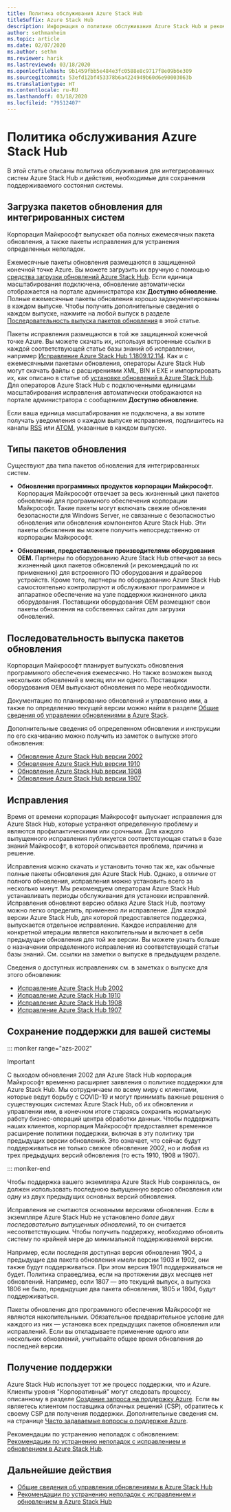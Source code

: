 ```yaml
---
title: Политика обслуживания Azure Stack Hub
titleSuffix: Azure Stack Hub
description: Информация о политике обслуживания Azure Stack Hub и рекомендации по сохранению поддерживаемого состояния для интегрированной системы.
author: sethmanheim
ms.topic: article
ms.date: 02/07/2020
ms.author: sethm
ms.reviewer: harik
ms.lastreviewed: 03/18/2020
ms.openlocfilehash: 9b1459fbb5e484e3fc0588e8c9717f8e09b6e309
ms.sourcegitcommit: 53efd12bf453378b6a4224949b60d6e90003063b
ms.translationtype: HT
ms.contentlocale: ru-RU
ms.lasthandoff: 03/18/2020
ms.locfileid: "79512407"
---
```

# <a name="azure-stack-hub-servicing-policy"></a>Политика обслуживания Azure Stack Hub

В этой статье описаны политика обслуживания для интегрированных систем Azure Stack Hub и действия, необходимые для сохранения поддерживаемого состояния системы.

## <a name="download-update-packages-for-integrated-systems"></a>Загрузка пакетов обновления для интегрированных систем

Корпорация Майкрософт выпускает оба полных ежемесячных пакета обновления, а также пакеты исправления для устранения определенных неполадок.

Ежемесячные пакеты обновления размещаются в защищенной конечной точке Azure. Вы можете загрузить их вручную с помощью [средства загрузки обновлений Azure Stack Hub](https://aka.ms/azurestackupdatedownload). Если единица масштабирования подключена, обновление автоматически отображается на портале администратора как **Доступно обновление**. Полные ежемесячные пакеты обновления хорошо задокументированы в каждом выпуске. Чтобы получить дополнительные сведения о каждом выпуске, нажмите на любой выпуск в разделе [Последовательность выпуска пакетов обновления](#update-package-release-cadence) в этой статье.

Пакеты исправления размещаются в той же защищенной конечной точке Azure. Вы можете скачать их, используя встроенные ссылки в каждой соответствующей статье базы знаний об исправлении, например [Исправление Azure Stack Hub 1.1809.12.114](https://support.microsoft.com/help/4481548/azure-stack-hotfix-1-1809-12-114). Как и с ежемесячными пакетами обновления, операторы Azure Stack Hub могут скачать файлы с расширениями XML, BIN и EXE и импортировать их, как описано в статье об [установке обновлений в Azure Stack Hub](azure-stack-apply-updates.md). Для операторов Azure Stack Hub с подключенными единицами масштабирования исправления автоматически отображаются на портале администратора с сообщением **Доступно обновление**.

Если ваша единица масштабирования не подключена, а вы хотите получать уведомления о каждом выпуске исправления, подпишитесь на каналы [RSS](https://support.microsoft.com/app/content/api/content/feeds/sap/en-us/32d322a8-acae-202d-e9a9-7371dccf381b/rss) или [ATOM](https://support.microsoft.com/app/content/api/content/feeds/sap/en-us/32d322a8-acae-202d-e9a9-7371dccf381b/atom), указанные в каждом выпуске.

## <a name="update-package-types"></a>Типы пакетов обновления

Существуют два типа пакетов обновления для интегрированных систем.

- **Обновления программных продуктов корпорации Майкрософт.** Корпорация Майкрософт отвечает за весь жизненный цикл пакетов обновлений для программного обеспечения корпорации Майкрософт. Такие пакеты могут включать свежие обновления безопасности для Windows Server, не связанные с безопасностью обновления или обновления компонентов Azure Stack Hub. Эти пакеты обновления вы можете получить непосредственно от корпорации Майкрософт.

- **Обновления, предоставленные производителями оборудования OEM.** Партнеры по оборудованию Azure Stack Hub отвечают за весь жизненный цикл пакетов обновлений (и рекомендаций по их применению) для встроенного ПО оборудования и драйверов устройств. Кроме того, партнеры по оборудованию Azure Stack Hub самостоятельно контролируют и обслуживают программное и аппаратное обеспечение на узле поддержки жизненного цикла оборудования. Поставщики оборудования OEM размещают свои пакеты обновления на собственных сайтах для загрузки обновлений.

## <a name="update-package-release-cadence"></a>Последовательность выпуска пакетов обновления

Корпорация Майкрософт планирует выпускать обновления программного обеспечения ежемесячно. Но также возможен выход нескольких обновлений в месяц или ни одного. Поставщики оборудования OEM выпускают обновления по мере необходимости.

Документацию по планированию обновлений и управлению ими, а также по определению текущей версии можно найти в разделе [Общие сведения об управлении обновлениями в Azure Stack](azure-stack-updates.md).

Дополнительные сведения об определенном обновлении и инструкции по его скачиванию можно получить из заметок о выпуске этого обновления:

- [Обновление Azure Stack Hub версии 2002](/azure-stack/operator/release-notes?view=azs-2002)
- [Обновление Azure Stack Hub версии 1910](/azure-stack/operator/release-notes?view=azs-1910)
- [Обновление Azure Stack Hub версии 1908](/azure-stack/operator/release-notes?view=azs-1908)
- [Обновление Azure Stack Hub версии 1907](/azure-stack/operator/release-notes?view=azs-1907)

## <a name="hotfixes"></a>Исправления

Время от времени корпорация Майкрософт выпускает исправления для Azure Stack Hub, которые устраняют определенную проблему и являются профилактическими или срочными. Для каждого выпущенного исправления публикуется соответствующая статья в базе знаний Майкрософт, в которой описывается проблема, причина и решение.

Исправления можно скачать и установить точно так же, как обычные полные пакеты обновления для Azure Stack Hub. Однако, в отличие от полного обновления, исправления можно установить всего за несколько минут. Мы рекомендуем операторам Azure Stack Hub устанавливать периоды обслуживания для установки исправлений. Исправления обновляют версию облака Azure Stack Hub, поэтому можно легко определить, применено ли исправление. Для каждой версии Azure Stack Hub, для которой предоставляется поддержка, выпускается отдельное исправление. Каждое исправление для конкретной итерации является накопительным и включает в себя предыдущие обновления для той же версии. Вы можете узнать больше о назначении определенного исправления из соответствующей статьи базы знаний. См. ссылки на заметки о выпуске в предыдущем разделе.

Сведения о доступных исправлениях см. в заметках о выпуске для этого обновления:

- [Исправление Azure Stack Hub 2002](/azure-stack/operator/release-notes?view=azs-2002#hotfixes)
- [Исправление Azure Stack Hub 1910](/azure-stack/operator/release-notes?view=azs-1910#hotfixes-1)
- [Исправление Azure Stack Hub 1908](/azure-stack/operator/release-notes?view=azs-1908#hotfixes-2)
- [Исправление Azure Stack Hub 1907](/azure-stack/operator/release-notes?view=azs-1907#hotfixes-3)

## <a name="keep-your-system-under-support"></a>Сохранение поддержки для вашей системы

::: moniker range="azs-2002"

> [!IMPORTANT]  
> С выходом обновления 2002 для Azure Stack Hub корпорация Майкрософт временно расширяет заявления о политике поддержки для Azure Stack Hub. Мы сотрудничаем по всему миру с клиентами, которые ведут борьбу с COVID-19 и могут принимать важные решения о существующих системах Azure Stack Hub, об их обновлении и управлении ими, в конечном итоге стараясь сохранить нормальную работу бизнес-операций центра обработки данных. Чтобы поддержать наших клиентов, корпорация Майкрософт предоставляет временное расширение политики поддержки, включая в эту политику три предыдущих версии обновлений. Это означает, что сейчас будут поддерживаться не только свежее обновление 2002, но и любая из трех предыдущих версий обновления (то есть 1910, 1908 и 1907).

::: moniker-end

Чтобы поддержка вашего экземпляра Azure Stack Hub сохранялась, он должен использовать последнюю выпущенную версию обновления или одну из двух предыдущих основных версий обновления.

Исправления не считаются основными версиями обновления. Если в экземпляре Azure Stack Hub не установлено *более двух последовательно выпущенных обновлений*, то он считается несоответствующим. Чтобы получить поддержку, необходимо обновить систему по крайней мере до минимальной поддерживаемой версии.

Например, если последняя доступная версия обновления 1904, а предыдущие два пакета обновления имели версии 1903 и 1902, они также будут поддерживаться. При этом версия 1901 поддерживаться не будет. Политика справедлива, если на протяжении двух месяцев нет обновлений. Например, если 1807 — это текущий выпуск, а выпуска 1806 не было, предыдущие два пакета обновления, 1805 и 1804, будут поддерживаться.

Пакеты обновления для программного обеспечения Майкрософт не являются накопительными. Обязательное предварительное условие для каждого из них — установка всех предыдущих пакетов обновления или исправлений. Если вы откладываете применение одного или нескольких обновлений, учитывайте общее время обновления до последней версии.

## <a name="get-support"></a>Получение поддержки

Azure Stack Hub использует тот же процесс поддержки, что и Azure. Клиенты уровня "Корпоративный" могут следовать процессу, описанному в разделе [Создание запроса на поддержку Azure](https://docs.microsoft.com/azure/azure-supportability/how-to-create-azure-support-request). Если вы являетесь клиентом поставщика облачных решений (CSP), обратитесь к своему CSP для получения поддержки. Дополнительные сведения см. на странице [Часто задаваемые вопросы о поддержке Azure](https://azure.microsoft.com/support/faq/).

Рекомендации по устранению неполадок с обновлением: [Рекомендации по устранению неполадок с исправлением и обновлением в Azure Stack Hub](azure-stack-updates-troubleshoot.md).

## <a name="next-steps"></a>Дальнейшие действия

- [Общие сведения об управлении обновлениями в Azure Stack Hub](azure-stack-updates.md)
- [Рекомендации по устранению неполадок с исправлением и обновлением в Azure Stack Hub](azure-stack-updates-troubleshoot.md)

